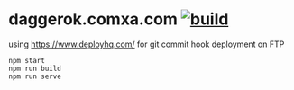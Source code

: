 # daggerok.comxa.com [![build](https://travis-ci.org/daggerok/daggerok.comxa.com.svg?branch=prod)](https://github.com/daggerok/daggerok.comxa.com/tree/prod)

using https://www.deployhq.com/ for git commit hook deployment on FTP

```fish
npm start
npm run build
npm run serve
```
